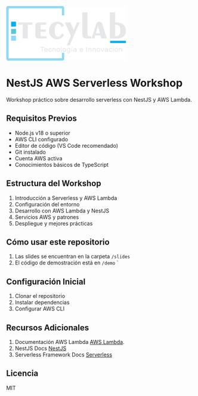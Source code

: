 !['TecyLab'](./assets/images/tecylab4_version24.0.png)

# NestJS AWS Serverless Workshop

Workshop práctico sobre desarrollo serverless con NestJS y AWS Lambda.

## Requisitos Previos

- Node.js v18 o superior
- AWS CLI configurado
- Editor de código (VS Code recomendado)
- Git instalado
- Cuenta AWS activa
- Conocimientos básicos de TypeScript

## Estructura del Workshop

1. Introducción a Serverless y AWS Lambda
2. Configuración del entorno
3. Desarrollo con AWS Lambda y NestJS
4. Servicios AWS y patrones
5. Despliegue y mejores prácticas

## Cómo usar este repositorio

1. Las slides se encuentran en la carpeta `/slides`
2. El código de demostración está en `/demo`
   `

## Configuración Inicial

1. Clonar el repositorio
2. Instalar dependencias
3. Configurar AWS CLI

## Recursos Adicionales

1. Documentación AWS Lambda [AWS Lambda](https://docs.aws.amazon.com/lambda/).
2. NestJS Docs [NestJS](https://docs.nestjs.com)
3. Serverless Framework Docs [Serverless](https://www.serverless.com/framework/docs)

## Licencia

MIT
